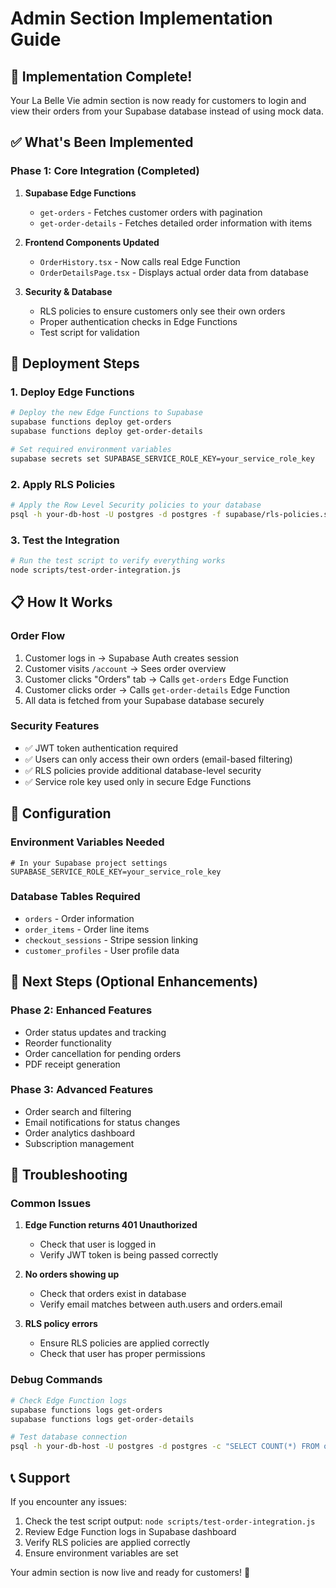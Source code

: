 # Admin Section Implementation Guide

## 🎉 Implementation Complete!

Your La Belle Vie admin section is now ready for customers to login and view their orders from your Supabase database instead of using mock data.

## ✅ What's Been Implemented

### **Phase 1: Core Integration (Completed)**
1. **Supabase Edge Functions**
   - `get-orders` - Fetches customer orders with pagination
   - `get-order-details` - Fetches detailed order information with items

2. **Frontend Components Updated**
   - `OrderHistory.tsx` - Now calls real Edge Function
   - `OrderDetailsPage.tsx` - Displays actual order data from database

3. **Security & Database**
   - RLS policies to ensure customers only see their own orders
   - Proper authentication checks in Edge Functions
   - Test script for validation

## 🚀 Deployment Steps

### 1. Deploy Edge Functions
```bash
# Deploy the new Edge Functions to Supabase
supabase functions deploy get-orders
supabase functions deploy get-order-details

# Set required environment variables
supabase secrets set SUPABASE_SERVICE_ROLE_KEY=your_service_role_key
```

### 2. Apply RLS Policies
```bash
# Apply the Row Level Security policies to your database
psql -h your-db-host -U postgres -d postgres -f supabase/rls-policies.sql
```

### 3. Test the Integration
```bash
# Run the test script to verify everything works
node scripts/test-order-integration.js
```

## 📋 How It Works

### **Order Flow**
1. Customer logs in → Supabase Auth creates session
2. Customer visits `/account` → Sees order overview
3. Customer clicks "Orders" tab → Calls `get-orders` Edge Function
4. Customer clicks order → Calls `get-order-details` Edge Function
5. All data is fetched from your Supabase database securely

### **Security Features**
- ✅ JWT token authentication required
- ✅ Users can only access their own orders (email-based filtering)
- ✅ RLS policies provide additional database-level security
- ✅ Service role key used only in secure Edge Functions

## 🔧 Configuration

### Environment Variables Needed
```env
# In your Supabase project settings
SUPABASE_SERVICE_ROLE_KEY=your_service_role_key
```

### Database Tables Required
- `orders` - Order information
- `order_items` - Order line items  
- `checkout_sessions` - Stripe session linking
- `customer_profiles` - User profile data

## 🎯 Next Steps (Optional Enhancements)

### **Phase 2: Enhanced Features**
- Order status updates and tracking
- Reorder functionality
- Order cancellation for pending orders
- PDF receipt generation

### **Phase 3: Advanced Features**
- Order search and filtering
- Email notifications for status changes
- Order analytics dashboard
- Subscription management

## 🐛 Troubleshooting

### **Common Issues**

1. **Edge Function returns 401 Unauthorized**
   - Check that user is logged in
   - Verify JWT token is being passed correctly

2. **No orders showing up**
   - Check that orders exist in database
   - Verify email matches between auth.users and orders.email

3. **RLS policy errors**
   - Ensure RLS policies are applied correctly
   - Check that user has proper permissions

### **Debug Commands**
```bash
# Check Edge Function logs
supabase functions logs get-orders
supabase functions logs get-order-details

# Test database connection
psql -h your-db-host -U postgres -d postgres -c "SELECT COUNT(*) FROM orders;"
```

## 📞 Support

If you encounter any issues:
1. Check the test script output: `node scripts/test-order-integration.js`
2. Review Edge Function logs in Supabase dashboard
3. Verify RLS policies are applied correctly
4. Ensure environment variables are set

Your admin section is now live and ready for customers! 🎉